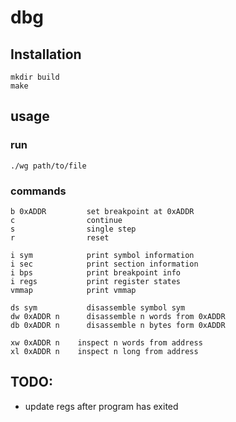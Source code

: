 # dbg

## Installation
```
mkdir build
make
```

## usage
### run
```
./wg path/to/file
```
### commands

```
b 0xADDR         set breakpoint at 0xADDR
c                continue
s                single step
r                reset

i sym            print symbol information
i sec            print section information
i bps            print breakpoint info
i regs           print register states
vmmap            print vmmap

ds sym           disassemble symbol sym
dw 0xADDR n      disassemble n words from 0xADDR
db 0xADDR n      disassemble n bytes form 0xADDR

xw 0xADDR n    inspect n words from address
xl 0xADDR n    inspect n long from address
```

## TODO:
- update regs after program has exited

